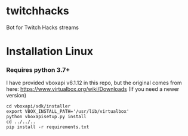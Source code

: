 # twitchhacks
Bot for Twitch Hacks streams

# Installation Linux

### Requires python 3.7+

I have provided vboxapi v6.1.12 in this repo, but the original comes from here:
https://www.virtualbox.org/wiki/Downloads (If you need a newer version)
```
cd vboxapi/sdk/installer
export VBOX_INSTALL_PATH='/usr/lib/virtualbox'
python vboxapisetup.py install
cd ../../..
pip install -r requirements.txt
```


